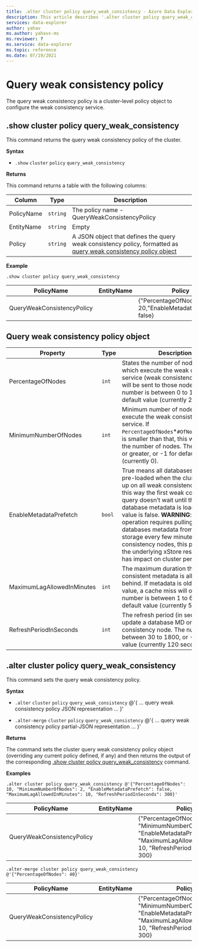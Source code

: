 ```yaml
---
title: .alter cluster policy query_weak_consistency - Azure Data Explorer
description: This article describes '.alter cluster policy query_weak_consistency' in Azure Data Explorer.
services: data-explorer
author: yahav
ms.author: yahavx-ms
ms.reviewer: ?
ms.service: data-explorer
ms.topic: reference
ms.date: 07/19/2021
---
```

# Query weak consistency policy

The query weak consistency policy is a cluster-level policy object to configure the weak consistency service.

## .show cluster policy query_weak_consistency

This command returns the query weak consistency policy of the cluster.

**Syntax**

* `.show` `cluster` `policy` `query_weak_consistency`

**Returns**

This command returns a table with the following columns:

|Column    |Type    |Description
|---|---|---
|PolicyName|`string`|The policy name - QueryWeakConsistencyPolicy
|EntityName|`string`|Empty                         
|Policy    |`string`|A JSON object that defines the query weak consistency policy, formatted as [query weak consistency policy object](#query-weak-consistency-policy-object)

**Example**

<!-- csl -->
```
.show cluster policy query_weak_consistency 
```

|PolicyName|EntityName|Policy|ChildEntities|EntityType|
|---|---|---|---|---|
|QueryWeakConsistencyPolicy||{"PercentageOfNodes": 20,"EnableMetadataPrefetch": false}

## Query weak consistency policy object


|Property  |Type    |Description                                                       |
|----------|--------|------------------------------------------------------------------|
|PercentageOfNodes |`int`|States the number of nodes (%) which execute the weak consistency service (weak consistency queries will be sent to those nodes). The number is between 0 to 100, or -1 for default value (currently 20%).
|MinimumNumberOfNodes |`int`|Minimum number of nodes which execute the weak consistency service. If `PercentageOfNodes`*`#OfNodesInCluster` is smaller than that, this will determine the number of nodes. The number is 0 or greater, or -1 for default value (currently 0).
|EnableMetadataPrefetch |`bool`|True means all databases MD will be pre-loaded when the cluster comes up on all weak consistency nodes, this way the first weak consistency query doesn’t wait until the the database metadata is loaded. Default value is false. **WARNING**: Prefetch operation requires pulling all databases metadata from Azure storage every few minutes in all weak consistency nodes, this puts load on the underlying xStore resources and has impact on cluster performance.
|MaximumLagAllowedInMinutes|`int`|The maximum duration that weak consistent metadata is allowed to lag behind. If metadata is older than this value, a cache miss will occur. The number is between 1 to 60, or -1 for default value (currently 5 minutes).
|RefreshPeriodInSeconds|`int`|The refresh period (in seconds) to update a database MD on each weak consistency node. The number is between 30 to 1800, or -1 for default value (currently 120 seconds).

## .alter cluster policy query_weak_consistency

This command sets the query weak consistency policy.

**Syntax**

* `.alter` `cluster` `policy` `query_weak_consistency` @'{ ... query weak consistency policy JSON representation ... }'

* `.alter-merge` `cluster` `policy` `query_weak_consistency` @'{ ... query weak consistency policy partial-JSON representation  ... }'


**Returns**

The command sets the cluster query weak consistency policy object (overriding any current
policy defined, if any) and then returns the output of the corresponding 
[.show cluster policy query_weak_consistency](#show-cluster-policy-query_weak_consistency)
command.

**Examples**

<!-- csl -->
```
.alter cluster policy query_weak_consistency @'{"PercentageOfNodes": 10, "MinimumNumberOfNodes": 2, "EnableMetadataPrefetch": false, "MaximumLagAllowedInMinutes": 10, "RefreshPeriodInSeconds": 300}'
```

|PolicyName|EntityName|Policy|ChildEntities|EntityType|
|---|---|---|---|---|
|QueryWeakConsistencyPolicy||{"PercentageOfNodes": 10, "MinimumNumberOfNodes": 2 "EnableMetadataPrefetch": false, "MaximumLagAllowedInMinutes": 10, "RefreshPeriodInSeconds": 300}||Cluster

<!-- csl -->
```
.alter-merge cluster policy query_weak_consistency @'{"PercentageOfNodes": 40}'
```

|PolicyName|EntityName|Policy|ChildEntities|EntityType|
|---|---|---|---|---|
|QueryWeakConsistencyPolicy||{"PercentageOfNodes": 40, "MinimumNumberOfNodes": 2 "EnableMetadataPrefetch": false, "MaximumLagAllowedInMinutes": 10, "RefreshPeriodInSeconds": 300}||Cluster
